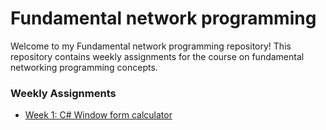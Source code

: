 # Fundamental network programming
Welcome to my Fundamental network programming repository! This repository contains weekly assignments for the course on fundamental networking programming concepts.
### Weekly Assignments
- [Week 1: C# Window form calculator](calculator/)
